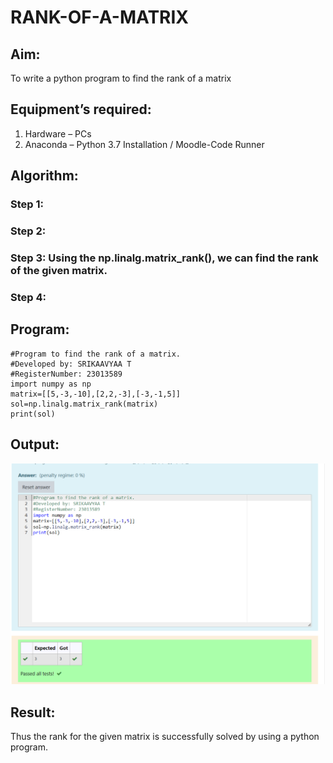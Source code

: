 # RANK-OF-A-MATRIX
## Aim:
To write a python program to find the rank of a matrix
## Equipment’s required:
1. 	Hardware – PCs
2. 	Anaconda – Python 3.7 Installation / Moodle-Code Runner
## Algorithm:
### Step 1: 
### Step 2: 
### Step 3: Using the np.linalg.matrix_rank(), we can find the rank of the given matrix.
### Step 4: 
## Program:
```
#Program to find the rank of a matrix.
#Developed by: SRIKAAVYAA T
#RegisterNumber: 23013589
import numpy as np
matrix=[[5,-3,-10],[2,2,-3],[-3,-1,5]]
sol=np.linalg.matrix_rank(matrix)
print(sol)
```
## Output:
![Alt text](<Screenshot 2023-12-17 001117.png>)
## Result:
Thus the rank for the given matrix is successfully solved by  using a python program.

